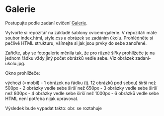 # Galerie

Postupujte podle zadání cvičení [Galerie](https://kodim.cz/czechitas/daweb/html-a-css/responzivni-design/cv-responsive/galerie).


Vytvořte si repozitář na základě šablony cviceni-galerie. V repozitáři máte soubor index.html, style.css a obrázek se zadáním úkolu. Prohlédněte si pečlivě HTML strukturu, všímejte si jak jsou prvky do sebe zanořené.

Zařiďte, aby se fotogalerie měnila tak, že pro různé šířky prohlížeče je na jednom řádku vždy jiný počet obrázků vedle sebe. Viz obrázek zadani-ukolu.jpg.

Okno prohlížeče:

výchozí (=mobil) - 1 obrázek na řádku (tj. 12 obrázků pod sebou)
širší než 500px - 2 obrázky vedle sebe
širší než 650px - 3 obrázky vedle sebe
širší než 800px - 4 obrázky vedle sebe
širší než 1000px - 6 obrázků vedle sebe
HTML není potřeba nijak upravovat.

Výsledek bude vypadat takto:
obr. se roztahuje
